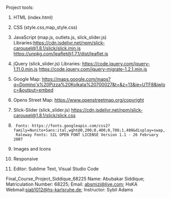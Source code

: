 Project tools:

1. 	HTML (index.html)
2.	CSS (style.css,map_style.css)
3.	JavaScript (map.js, outlets.js, slick_slider.js)
		Libraries:https://cdn.jsdelivr.net/npm/slick-carousel@1.8.1/slick/slick.min.js
		https://unpkg.com/leaflet@1.7.1/dist/leaflet.js

4.	jQuery (slick_slider.js)
		Libraries: https://code.jquery.com/jquery-1.11.0.min.js
		https://code.jquery.com/jquery-migrate-1.2.1.min.js
						
5.	Google Map: https://maps.google.com/maps?q=Domino's%20Pizza%20Kolkata%20700027&t=&z=13&ie=UTF8&iwloc=&output=embed

6. 	Opens Street Map: https://www.openstreetmap.org/copyright
	
7. 	Slick-Slider (slick_slider.js) 
	https://cdn.jsdelivr.net/npm/slick-carousel@1.8.1/slick/slick.css

8.  	Fonts: https://fonts.googleapis.com/css2?family=Nunito+Sans:ital,wght@0,200;0,400;0,700;1,400&display=swap, 
		Raleway Fonts: SIL OPEN FONT LICENSE Version 1.1 - 26 February 2007

9.	Images and Icons

10.	Responsive

11.	Editor: Sublime Text, Visual Studio Code


Final_Course_Project_Siddique_68225
Name: Abubakar Siddique;
Matriculation Number: 68225;
Email: absmizi@live.com;
HsKA Webmail:siab1012@hs-karlsruhe.de;
Instructor: Sybil Adams 
